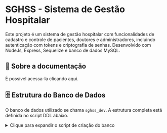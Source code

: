 # SGHSS - Sistema de Gestão Hospitalar 
Este projeto é um sistema de gestão hospitalar com funcionalidades de cadastro e controle de pacientes, doutores e administradores, incluindo autenticação com tokens e criptografia de senhas. Desenvolvido com NodeJs, Express, Sequelize e banco de dados MySQL.

## 🏥 Sobre a documentação
É possível acessa-la clicando aqui.

## 🗄️ Estrutura do Banco de Dados

O banco de dados utilizado se chama `sghss_dev`. A estrutura completa está definida no script DDL abaixo.

<details>
<summary>Clique para expandir o script de criação do banco</summary>


-- Criar o banco de dados
CREATE DATABASE IF NOT EXISTS sghss_dev;
USE sghss_dev;

-- Tabela Pessoa
CREATE TABLE IF NOT EXISTS Pessoa (
    pessoa_id INT AUTO_INCREMENT PRIMARY KEY,
    nome VARCHAR(100) NOT NULL,
    contato VARCHAR(50),
    email VARCHAR(100)
);

-- Tabela Doutor
CREATE TABLE IF NOT EXISTS Doutor (
    doutor_id INT AUTO_INCREMENT PRIMARY KEY,
    nome VARCHAR(100) NOT NULL,
    especializacao VARCHAR(100),
    contato VARCHAR(50),
    email VARCHAR(100),
    agendamento VARCHAR(100)
);

-- Tabela Paciente
CREATE TABLE IF NOT EXISTS Paciente (
    paciente_id INT AUTO_INCREMENT PRIMARY KEY,
    pessoa_id INT NOT NULL,
    data_admissao DATE NOT NULL,
    diagnostico TEXT,
    FOREIGN KEY (pessoa_id) REFERENCES Pessoa(pessoa_id)
);

-- Tabela Admin
CREATE TABLE IF NOT EXISTS Admin (
    admin_id INT AUTO_INCREMENT PRIMARY KEY,
    senha VARCHAR(100) NOT NULL,
    email VARCHAR(100) NOT NULL,
    token VARCHAR(255)
);

-- Relações
CREATE TABLE IF NOT EXISTS Paciente_Doutor (
    paciente_id INT,
    doutor_id INT,
    PRIMARY KEY (paciente_id, doutor_id),
    FOREIGN KEY (paciente_id) REFERENCES Paciente(paciente_id),
    FOREIGN KEY (doutor_id) REFERENCES Doutor(doutor_id)
);

CREATE TABLE IF NOT EXISTS Admin_Paciente (
    admin_id INT,
    paciente_id INT,
    PRIMARY KEY (admin_id, paciente_id),
    FOREIGN KEY (admin_id) REFERENCES Admin(admin_id),
    FOREIGN KEY (paciente_id) REFERENCES Paciente(paciente_id)
);

CREATE TABLE IF NOT EXISTS Admin_Doutor (
    admin_id INT,
    doutor_id INT,
    PRIMARY KEY (admin_id, doutor_id),
    FOREIGN KEY (admin_id) REFERENCES Admin(admin_id),
    FOREIGN KEY (doutor_id) REFERENCES Doutor(doutor_id)
);
